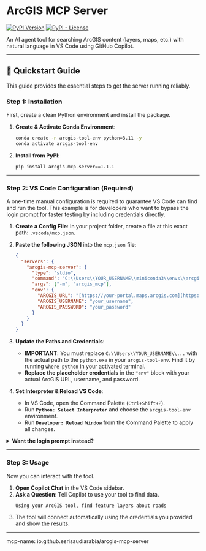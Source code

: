 # ArcGIS MCP Server

[![PyPI Version](https://img.shields.io/pypi/v/arcgis-mcp-server)](https://pypi.org/project/arcgis-mcp-server/)
[![PyPI - License](https://img.shields.io/pypi/l/arcgis-mcp-server)](https://opensource.org/licenses/MIT)

An AI agent tool for searching ArcGIS content (layers, maps, etc.) with natural language in VS Code using GitHub Copilot.

---

## 🚀 Quickstart Guide

This guide provides the essential steps to get the server running reliably.

### **Step 1: Installation**

First, create a clean Python environment and install the package.

1.  **Create & Activate Conda Environment**:

    ```bash
    conda create -n arcgis-tool-env python=3.11 -y
    conda activate arcgis-tool-env
    ```

2.  **Install from PyPI**:
    ```bash
    pip install arcgis-mcp-server==1.1.1
    ```

---

### **Step 2: VS Code Configuration (Required)**

A one-time manual configuration is required to guarantee VS Code can find and run the tool. This example is for developers who want to bypass the login prompt for faster testing by including credentials directly.

1.  **Create a Config File**: In your project folder, create a file at this exact path: `.vscode/mcp.json`.

2.  **Paste the following JSON** into the `mcp.json` file:

    ```json
    {
      "servers": {
        "arcgis-mcp-server": {
          "type": "stdio",
          "command": "C:\\Users\\YOUR_USERNAME\\miniconda3\\envs\\arcgis-tool-env\\python.exe",
          "args": ["-m", "arcgis_mcp"],
          "env": {
            "ARCGIS_URL": "[https://your-portal.maps.arcgis.com](https://your-portal.maps.arcgis.com)",
            "ARCGIS_USERNAME": "your_username",
            "ARCGIS_PASSWORD": "your_password"
          }
        }
      }
    }
    ```

3.  **Update the Paths and Credentials**:

    - **IMPORTANT**: You must replace `C:\\Users\\YOUR_USERNAME\\...` with the actual path to the `python.exe` in your `arcgis-tool-env`. Find it by running `where python` in your activated terminal.
    - **Replace the placeholder credentials** in the `"env"` block with your actual ArcGIS URL, username, and password.

4.  **Set Interpreter & Reload VS Code**:
    - In VS Code, open the Command Palette (`Ctrl+Shift+P`).
    - Run **`Python: Select Interpreter`** and choose the `arcgis-tool-env` environment.
    - Run **`Developer: Reload Window`** from the Command Palette to apply all changes.

<details>
<summary><b>Want the login prompt instead?</b></summary>

For the standard user experience, simply remove the entire `"env": { ... }` block from your `mcp.json` file. This will cause the secure authentication pop-up to appear when you first use the tool.

</details>

---

### **Step 3: Usage**

Now you can interact with the tool.

1.  **Open Copilot Chat** in the VS Code sidebar.
2.  **Ask a Question**: Tell Copilot to use your tool to find data.
    ```
    Using your ArcGIS tool, find feature layers about roads
    ```
3.  The tool will connect automatically using the credentials you provided and show the results.

---

mcp-name: io.github.esrisaudiarabia/arcgis-mcp-server
